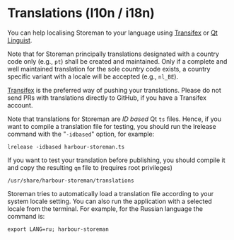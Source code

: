 # Translations (l10n / i18n)

You can help localising Storeman to your language using [Transifex](https://www.transifex.com/mentaljam/harbour-storeman) or [Qt Linguist](https://doc.qt.io/qt-5/qtlinguist-index.html).

Note that for Storeman principally translations designated with a country code only (e.g., `pt`) shall be created and maintained.  Only if a complete and well maintained translation for the sole country code exists, a country specific variant with a locale will be accepted (e.g., `nl_BE`).

[Transifex](https://www.transifex.com/mentaljam/harbour-storeman) is the preferred way of pushing your translations.
Please do not send PRs with translations directly to GitHub, if you have a Transifex account.

Note that translations for Storeman are *ID based* Qt `ts` files.  Hence, if you want to compile a translation file for testing, you should run the lrelease command with the "`-idbased`" option, for example:

    lrelease -idbased harbour-storeman.ts

If you want to test your translation before publishing, you should compile it and copy the resulting `qm` file to (requires root privileges)

    /usr/share/harbour-storeman/translations

Storeman tries to automatically load a translation file according to your system locale setting.  You can also run the application with a selected locale from the terminal.  For example, for the Russian language the command is:

    export LANG=ru; harbour-storeman
